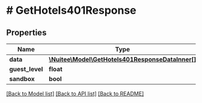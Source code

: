 # # GetHotels401Response

## Properties

Name | Type | Description | Notes
------------ | ------------- | ------------- | -------------
**data** | [**\Nuitee\Model\GetHotels401ResponseDataInner[]**](GetHotels401ResponseDataInner.md) |  | [optional]
**guest_level** | **float** |  | [optional]
**sandbox** | **bool** |  | [optional]

[[Back to Model list]](../../README.md#models) [[Back to API list]](../../README.md#endpoints) [[Back to README]](../../README.md)
